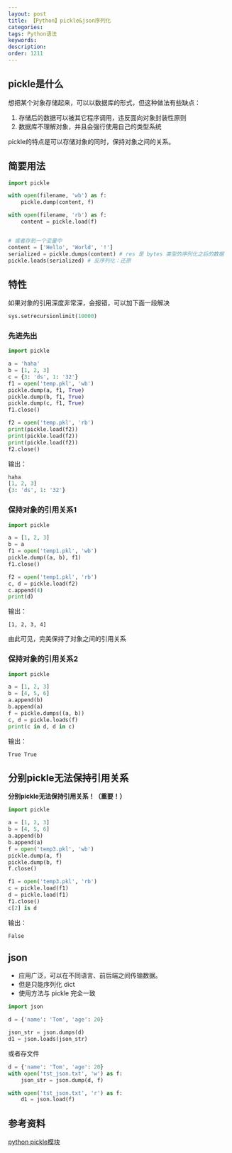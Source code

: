 ```yaml
---
layout: post
title: 【Python】pickle&json序列化
categories:
tags: Python语法
keywords:
description:
order: 1211
---
```


## pickle是什么

想把某个对象存储起来，可以以数据库的形式，但这种做法有些缺点：
1. 存储后的数据可以被其它程序调用，违反面向对象封装性原则
2. 数据库不理解对象，并且会强行使用自己的类型系统


pickle的特点是可以存储对象的同时，保持对象之间的关系。  


## 简要用法

```python
import pickle

with open(filename, 'wb') as f:
    pickle.dump(content, f)

with open(filename, 'rb') as f:
    content = pickle.load(f)


# 或者存到一个变量中
content = ['Hello', 'World', '!']
serialized = pickle.dumps(content) # res 是 bytes 类型的序列化之后的数据
pickle.loads(serialized) # 反序列化：还原
```

## 特性
如果对象的引用深度非常深，会报错，可以加下面一段解决

```python
sys.setrecursionlimit(10000)
```

### 先进先出

```py
import pickle

a = 'haha'
b = [1, 2, 3]
c = {3: 'ds', 1: '32'}
f1 = open('temp.pkl', 'wb')
pickle.dump(a, f1, True)
pickle.dump(b, f1, True)
pickle.dump(c, f1, True)
f1.close()

f2 = open('temp.pkl', 'rb')
print(pickle.load(f2))
print(pickle.load(f2))
print(pickle.load(f2))
f2.close()
```

输出：  

```py
haha
[1, 2, 3]
{3: 'ds', 1: '32'}
```

### 保持对象的引用关系1

```py
import pickle

a = [1, 2, 3]
b = a
f1 = open('temp1.pkl', 'wb')
pickle.dump((a, b), f1)
f1.close()

f2 = open('temp1.pkl', 'rb')
c, d = pickle.load(f2)
c.append(4)
print(d)
```

输出：
```
[1, 2, 3, 4]
```

由此可见，完美保持了对象之间的引用关系  

### 保持对象的引用关系2

```py
import pickle

a = [1, 2, 3]
b = [4, 5, 6]
a.append(b)
b.append(a)
f = pickle.dumps((a, b))
c, d = pickle.loads(f)
print(c in d, d in c)
```

输出：
```
True True
```

## 分别pickle无法保持引用关系

**分别pickle无法保持引用关系！（重要！）**  

```py
import pickle

a = [1, 2, 3]
b = [4, 5, 6]
a.append(b)
b.append(a)
f = open('temp3.pkl', 'wb')
pickle.dump(a, f)
pickle.dump(b, f)
f.close()

f1 = open('temp3.pkl', 'rb')
c = pickle.load(f1)
d = pickle.load(f1)
f1.close()
c[2] is d
```

输出：
```
False
```


## json


- 应用广泛，可以在不同语言、前后端之间传输数据。
- 但是只能序列化 dict
- 使用方法与 pickle 完全一致

```python
import json

d = {'name': 'Tom', 'age': 20}

json_str = json.dumps(d)
d1 = json.loads(json_str)
```

或者存文件
```python
d = {'name': 'Tom', 'age': 20}
with open('tst_json.txt', 'w') as f:
    json_str = json.dump(d, f)

with open('tst_json.txt', 'r') as f:
    d1 = json.load(f)
```

## 参考资料

[python pickle模块](http://www.cnblogs.com/cobbliu/archive/2012/09/04/2670178.html)
